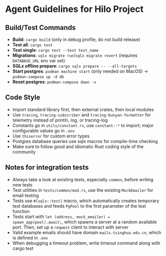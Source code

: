 # Agent Guidelines for Hilo Project

## Build/Test Commands

- **Build**: `cargo build` (only in debug profile, do not build release)
- **Test all**: `cargo test`
- **Test single**: `cargo test --test test_name`
- **Migrations**: `sqlx migrate run`/`sqlx migrate revert` (requires `DATABASE_URL` env var set)
- **SQLx offline prepare**: `cargo sqlx prepare -- --all-targets`
- **Start postgres**: `podman machine start` (only needed on MacOS) -> `podman-compose up -d db`
- **Reset postgres**: `podman-compose down -v`

## Code Style

- Import standard library first, then external crates, then local modules
- Use `tracing`, `tracing-subscriber` and `tracing-bunyan-formatter` for telemetry instead of println, log, or tracing-log
- Constants go in `utils/constant.rs`, use `constant::*` to import; major configurable values go in `.env`
- Use `thiserror` for custom error types
- Postgres database queries use sqlx macros for compile-time checking
- Make sure to follow good and idiomatic Rust coding style of the community

## Notes for integration tests

- Always take a look at existing tests, especially `common`, before writing new tests
- Test utilities in `tests/common/mod.rs`, use the existing `MockEmailer` for email testing
- Tests use `#[sqlx::test]` macro, which automatically creates temporary test databases and feeds `PgPool` to the first parameter of the test function
- Tests start with `let (address, mock_emailer) = spawn_app(pool).await;`, which spawns a server at a random available port. Then, set up a `reqwest` client to interact with server
- Valid example emails should have domain `mails.tsinghua.edu.cn`, which is defined in `.env`
- When debugging a timeout problem, write timeout command along with cargo test
